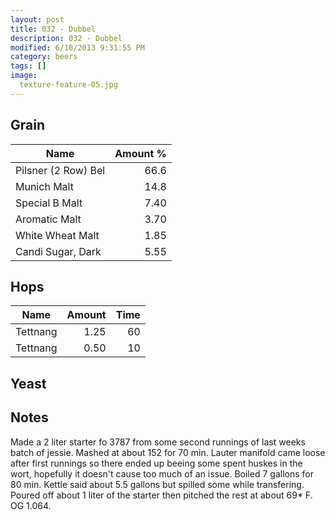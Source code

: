 ```yaml
---
layout: post
title: 032 - Dubbel
description: 032 - Dubbel
modified: 6/10/2013 9:31:55 PM
category: beers
tags: []
image:
  texture-feature-05.jpg
---
```



## Grain

| Name | Amount %|
| ---- | ------: |
| Pilsner (2 Row) Bel | 66.6 
| Munich Malt | 14.8 
| Special B Malt | 7.40 
| Aromatic Malt | 3.70 
| White Wheat Malt | 1.85 
| Candi Sugar, Dark | 5.55 

## Hops

| Name | Amount | Time |
| ---- | -----: | ---: |
| Tettnang | 1.25 | 60 
| Tettnang | 0.50 | 10 

## Yeast


## Notes
Made a 2 liter starter fo 3787 from some second runnings of last weeks batch of jessie. Mashed at about 152 for 70 min. Lauter manifold came loose after first runnings so there ended up beeing some spent huskes in the wort, hopefully it doesn&#39;t cause too much of an issue. Boiled 7 gallons for 80 min. Kettle said about 5.5 gallons but spilled some while transfering. Poured off about 1 liter of the starter then pitched the rest at about 69\* F. OG 1.064.

